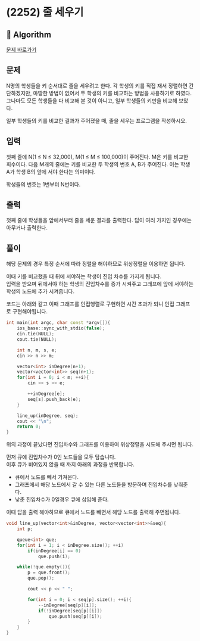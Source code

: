 # (2252) 줄 세우기
## :100: Algorithm
[문제 바로가기](https://www.acmicpc.net/problem/2252)

## 문제
N명의 학생들을 키 순서대로 줄을 세우려고 한다. 각 학생의 키를 직접 재서 정렬하면 간단하겠지만, 마땅한 방법이 없어서 두 학생의 키를 비교하는 방법을 사용하기로 하였다. 그나마도 모든 학생들을 다 비교해 본 것이 아니고, 일부 학생들의 키만을 비교해 보았다.

일부 학생들의 키를 비교한 결과가 주어졌을 때, 줄을 세우는 프로그램을 작성하시오.

## 입력
첫째 줄에 N(1 ≤ N ≤ 32,000), M(1 ≤ M ≤ 100,000)이 주어진다. M은 키를 비교한 회수이다. 다음 M개의 줄에는 키를 비교한 두 학생의 번호 A, B가 주어진다. 이는 학생 A가 학생 B의 앞에 서야 한다는 의미이다.

학생들의 번호는 1번부터 N번이다.

## 출력
첫째 줄에 학생들을 앞에서부터 줄을 세운 결과를 출력한다. 답이 여러 가지인 경우에는 아무거나 출력한다.

## 풀이
해당 문제의 경우 특정 순서에 따라 정렬을 해야하므로 위상정렬을 이용하면 됩니다.  

이때 키를 비교했을 때 뒤에 서야하는 학생이 진입 차수를 가지게 됩니다.   
입력을 받으며 뒤에서야 하는 학생의 진입차수를 증가 시켜주고 그래프에 앞에 서야하는 학생의 노드에 추가 시켜줍니다.  

코드는 아래와 같고 이때 그래프를 인접행렬로 구현하면 시간 초과가 되니 인접 그래프로 구현해야됩니다.

```cpp
int main(int argc, char const *argv[]){
    ios_base::sync_with_stdio(false);
    cin.tie(NULL);
    cout.tie(NULL);

    int n, m, s, e;
    cin >> n >> m;

    vector<int> inDegree(n+1);
    vector<vector<int>> seq(n+1);
    for(int i = 0; i < m; ++i){
        cin >> s >> e;

        ++inDegree[e];
        seq[s].push_back(e);
    }

    line_up(inDegree, seq);
    cout << "\n";
    return 0;
}
```

위의 과정이 끝났다면 진입차수와 그래프를 이용하여 위상정렬을 시도해 주시면 됩니다.  

먼저 큐에 진입차수가 0인 노드들을 모두 담습니다.  
이후 큐가 비어있지 않을 때 까지 아래의 과정을 반복합니다.   

- 큐에서 노드를 빼서 가져온다.
- 그래프에서 해당 노드에서 갈 수 있는 다른 노드들을 방문하며 진입차수를 낮춰준다. 
- 낮춘 진입차수가 0일경우 큐에 삽입해 준다.

이때 답을 출력 해야하므로 큐에서 노드를 빼면서 해당 노드를 출력해 주면됩니다.

```cpp
void line_up(vector<int>&inDegree, vector<vector<int>>&seq){
    int p;

    queue<int> que;
    for(int i = 1; i < inDegree.size(); ++i)
        if(inDegree[i] == 0)
            que.push(i);

    while(!que.empty()){
        p = que.front();
        que.pop();

        cout << p << " ";

        for(int i = 0; i < seq[p].size(); ++i){
            --inDegree[seq[p][i]];
            if(!inDegree[seq[p][i]])
                que.push(seq[p][i]);
        }
    }
}
```
